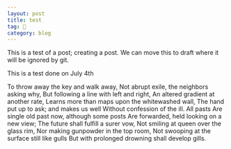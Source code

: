 ```yaml
---
layout: post
title: test
tag: 🍞
category: blog
---
```


This is a test of a post; creating a post. We can move this to draft where it will be ignored by git.

This is a test done on July 4th

To throw away the key and walk away,
Not abrupt exile, the neighbors asking why,
But following a line with left and right,
An altered gradient at another rate,
Learns more than maps upon the whitewashed wall,
The hand put up to ask; and makes us well
Without confession of the ill.  All pasts 
Are single old past now, although some posts
Are forwarded, held looking on a new view;
The future shall fulfill a surer vow,
Not smiling at queen over the glass rim,
Nor making gunpowder in the top room,
Not swooping at the surface still like gulls
But with prolonged drowning shall develop gills.


